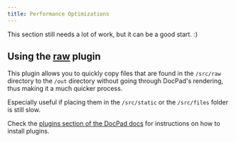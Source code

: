```yaml
---
title: Performance Optimizations
---
```


This section still needs a lot of work, but it can be a good start. :)

## Using the [raw](https://github.com/docpad/docpad-plugin-raw) plugin

This plugin allows you to quickly copy files that are found in the `/src/raw`
directory to the `/out` directory without going through DocPad's rendering, thus
making it a much quicker process.

Especially useful if placing them in the `/src/static` or the `/src/files`
folder is still slow.

Check the [plugins section of the DocPad docs](/docs/plugins) for instructions
on how to install plugins.
